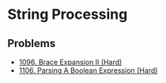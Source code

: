 # String Processing

## Problems

* [1096. Brace Expansion II (Hard)](https://leetcode.com/problems/brace-expansion-ii/)
* [1106. Parsing A Boolean Expression (Hard)](https://leetcode.com/problems/parsing-a-boolean-expression/)